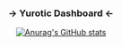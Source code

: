 <h3 align="center">→ Yurotic Dashboard ←</h3>

<div align="center">
  
[![Anurag's GitHub stats](https://github-readme-stats.vercel.app/api?username=shallow-zzt)]()
  
  
</div>

